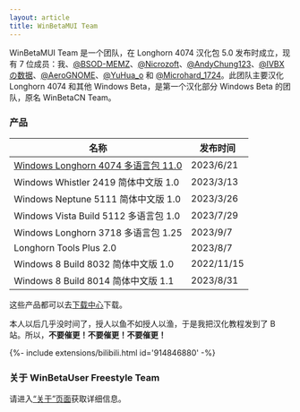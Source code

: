 ```yaml
---
layout: article
title: WinBetaMUI Team
---
```


WinBetaMUI Team 是一个团队，在 Longhorn 4074 汉化包 5.0 发布时成立，现有 7 位成员：我、[@BSOD-MEMZ](http://space.bilibili.com/1975308950)、[@Nicrozoft](haha666_666.outlook.com)、[@AndyChung123](http://space.bilibili.com/2119761603)、[@IVBXの数据](http://space.bilibili.com/1171551865)、[@AeroGNOME](http://space.bilibili.com/515586861)、[@YuHua_o](http://space.bilibili.com/1468597922) 和 [@Microhard_1724](http://space.bilibili.com/1684665013)。此团队主要汉化 Longhorn 4074 和其他 Windows Beta，是第一个汉化部分 Windows Beta 的团队，原名 WinBetaCN Team。

### 产品

| 名称                                                         | 发布时间   |
| ------------------------------------------------------------ | ---------- |
| [Windows Longhorn 4074 多语言包 11.0](http://wbu-o.github.io/2023/06/10/lh4074mui.html) | 2023/6/21  |
| Windows Whistler 2419 简体中文版 1.0                         | 2023/3/13  |
| Windows Neptune 5111 简体中文版 1.0                          | 2023/3/26  |
| Windows Vista Build 5112 多语言包 1.0                        | 2023/7/29  |
| Windows Longhorn 3718 多语言包 1.25                          | 2023/9/7   |
| Longhorn Tools Plus 2.0                                      | 2023/8/7   |
| Windows 8 Build 8032 简体中文版 1.0                          | 2022/11/15 |
| Windows 8 Build 8014 简体中文版 1.1                          | 2023/8/31  |

这些产品都可以去[下载中心](http://wbl2.github.io/download)下载。

本人以后几乎没时间了，授人以鱼不如授人以渔，于是我把汉化教程发到了 B 站。所以，**不要催更！不要催更！不要催更！**

<div>{%- include extensions/bilibili.html id='914846880' -%}</div>

### 关于 WinBetaUser Freestyle Team

请进入[“关于”页面](http://wbu-o.github.io/about)获取详细信息。
